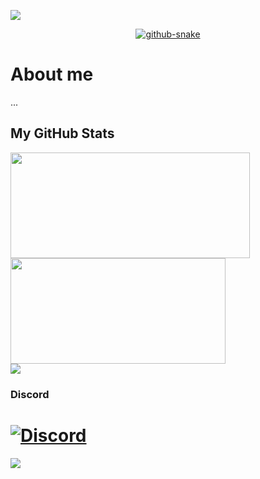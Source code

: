 <a href="https://github.com/lrdcxdes"><img src="https://user-images.githubusercontent.com/73097560/115834477-dbab4500-a447-11eb-908a-139a6edaec5c.gif"></a>

<div align="center">
  <a href="https://github.com/lrdcxdes">
    <picture>
      <source media="(prefers-color-scheme: dark)" srcset="github-snake-dark.svg" />
      <source media="(prefers-color-scheme: light)" srcset="github-snake.svg" />
      <img alt="github-snake" src="github-snake.svg" />
    </picture>
  </a>
</div>

# About me
...

## My GitHub Stats

<div>
  <a href="https://github.com/lrdcxdes"><img height="169em" width="383em" src="https://github-readme-stats.vercel.app/api?username=lrdcxdes&count_private=true&theme=github_dark&show_icons=true"/></a>
  <a href="https://github.com/lrdcxdes"><img height="169em" width="344em" src="https://github-readme-stats.vercel.app/api/top-langs/?username=lrdcxdes&langs_count=3&theme=github_dark"/></a>
</div>
<a href="https://github.com/lrdcxdes"><img align="center" src="https://profile-counter.glitch.me/lrdcxdes/count.svg"/></p></a>

### Discord
# [![Discord](https://discord-readme-badge.vercel.app/api?id=595200550597820426)](https://discord.gg/fCJj7XHn5K)

<img src="https://user-images.githubusercontent.com/73097560/115834477-dbab4500-a447-11eb-908a-139a6edaec5c.gif">
